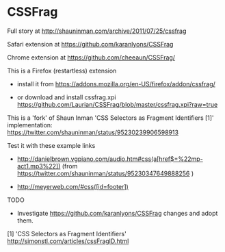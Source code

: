 CSSFrag
=======

Full story at
http://shauninman.com/archive/2011/07/25/cssfrag

Safari extension at
https://github.com/karanlyons/CSSFrag

Chrome extension at
https://github.com/cheeaun/CSSFrag/



This is a Firefox (restartless) extension

* install it from https://addons.mozilla.org/en-US/firefox/addon/cssfrag/

* or download and install cssfrag.xpi 
https://github.com/Laurian/CSSFrag/blob/master/cssfrag.xpi?raw=true



This is a 'fork' of Shaun Inman 'CSS Selectors as Fragment Identifiers [1]' implementation:
https://twitter.com/shauninman/status/95230239906598913 

Test it with these example links 

* http://danielbrown.vgpiano.com/audio.htm#css(a[href$=%22mp-act1.mp3%22]) (from https://twitter.com/shauninman/status/95230347649888256 )

* http://meyerweb.com/#css([id=footer]) 


TODO

* Investigate https://github.com/karanlyons/CSSFrag changes and adopt them.


[1] 'CSS Selectors as Fragment Identifiers' http://simonstl.com/articles/cssFragID.html